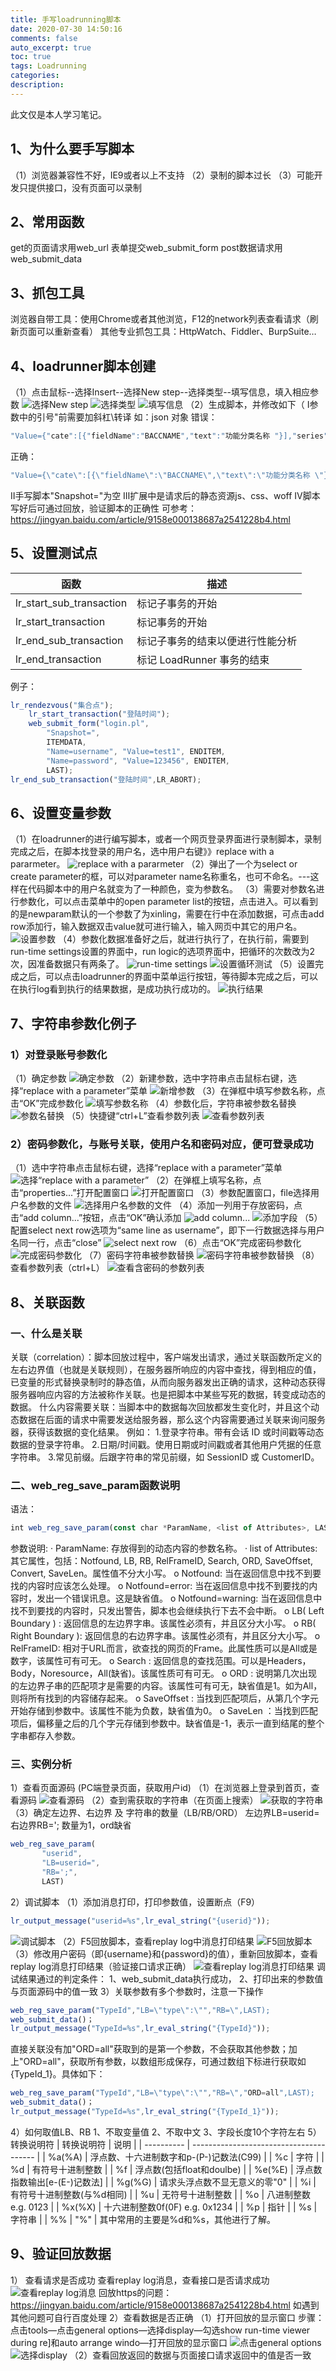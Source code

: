 ```yaml
---
title: 手写loadrunning脚本
date: 2020-07-30 14:50:16
comments: false
auto_excerpt: true
toc: true
tags: Loadrunning
categories: 
description:
---
```

此文仅是本人学习笔记。

## 1、为什么要手写脚本
（1）浏览器兼容性不好，IE9或者以上不支持
（2）录制的脚本过长
（3）可能开发只提供接口，没有页面可以录制

## 2、常用函数
get的页面请求用web_url
表单提交web_submit_form
post数据请求用web_submit_data

## 3、抓包工具
浏览器自带工具：使用Chrome或者其他浏览，F12的network列表查看请求（刷新页面可以重新查看）
其他专业抓包工具：HttpWatch、Fiddler、BurpSuite…

## 4、loadrunner脚本创建
（1）点击鼠标--选择Insert--选择New step--选择类型--填写信息，填入相应参数
![选择New step](/images/LoadrunningScript1.png)
![选择类型](/images/LoadrunningScript2.png)
![填写信息](/images/LoadrunningScript3.png)
（2）生成脚本，并修改如下（
Ⅰ参数中的引号"前需要加斜杠\转译
如：json 对象
错误：
```javascript
"Value={"cate":[{"fieldName":"BACCNAME","text":"功能分类名称 "}],"series":[{"fieldName":"SUMMONEY","text":"支出金额"}],"desc":[{"sqlField":false,"fieldName":"金额(万元)"}]}", 
```
正确：
```javascript
"Value={\"cate\":[{\"fieldName\":\"BACCNAME\",\"text\":\"功能分类名称 \"}],\"series\":[{\"fieldName\":\"SUMMONEY\",\"text\":\"支出金额\"}],\"desc\":[{\"sqlField\":false,\"fieldName\":\"金额(万元)\"}]}",
```
Ⅱ手写脚本"Snapshot="为空
Ⅲ扩展中是请求后的静态资源js、css、woff
Ⅳ脚本写好后可通过回放，验证脚本的正确性
可参考：https://jingyan.baidu.com/article/9158e000138687a2541228b4.html

## 5、设置测试点
| 函数                     | 描述                             |
| ------------------------ | -------------------------------- |
| lr_start_sub_transaction | 标记子事务的开始                 |
| lr_start_transaction     | 标记事务的开始                   |
| lr_end_sub_transaction   | 标记子事务的结束以便进行性能分析 |
| lr_end_transaction       | 标记 LoadRunner 事务的结束       |

例子：
```javascript
lr_rendezvous("集合点");
    lr_start_transaction("登陆时间");
    web_submit_form("login.pl", 
        "Snapshot=", 
        ITEMDATA, 
        "Name=username", "Value=test1", ENDITEM, 
        "Name=password", "Value=123456", ENDITEM, 
        LAST);
lr_end_sub_transaction("登陆时间",LR_ABORT);
```

## 6、设置变量参数
（1）在loadrunner的进行编写脚本，或者一个网页登录界面进行录制脚本，录制完成之后，在脚本找登录的用户名，选中用户右键》》replace with a pararmeter。
![replace with a pararmeter](/images/LoadrunningScript4.png)
（2）弹出了一个为select or create parameter的框，可以对parameter name名称重名，也可不命名。---这样在代码脚本中的用户名就变为了一种颜色，变为参数名。
（3）需要对参数名进行参数化，可以点击菜单中的open parameter list的按钮，点击进入。可以看到的是newparam默认的一个参数了为xinling，需要在行中在添加数据，可点击add row添加行，输入数据双击value就可进行输入，输入网页中其它的用户名。
![设置参数](/images/LoadrunningScript5.png)
（4）参数化数据准备好之后，就进行执行了，在执行前，需要到run-time settings设置的界面中，run logic的选项界面中，把循环的次数改为2次，因准备数据只有两条了。
![run-time settings](/images/LoadrunningScript6.png)
![设置循环测试](/images/LoadrunningScript7.png)
（5）设置完成之后，可以点击loadrunner的界面中菜单运行按钮，等待脚本完成之后，可以在执行log看到执行的结果数据，是成功执行成功的。
![执行结果](/images/LoadrunningScript8.png)

## 7、字符串参数化例子
###  1）对登录账号参数化
（1）确定参数
![确定参数](/images/LoadrunningScript9.png)
（2）新建参数，选中字符串点击鼠标右键，选择“replace with a parameter”菜单
![新增参数](/images/LoadrunningScript10.png)
（3）在弹框中填写参数名称，点击“OK”完成参数化
![填写参数名称](/images/LoadrunningScript11.png)
（4）参数化后，字符串被参数名替换
![参数名替换](/images/LoadrunningScript12.png)
（5）快捷键“ctrl+L”查看参数列表
![查看参数列表](/images/LoadrunningScript13.png)
###  2）密码参数化，与账号关联，使用户名和密码对应，便可登录成功
（1）选中字符串点击鼠标右键，选择“replace with a parameter”菜单
![选择“replace with a parameter”](/images/LoadrunningScript14.png)
（2）在弹框上填写名称，点击“properties...”打开配置窗口
![打开配置窗口](/images/LoadrunningScript15.png)
（3）参数配置窗口，file选择用户名参数的文件
![选择用户名参数的文件](/images/LoadrunningScript16.png)
（4）添加一列用于存放密码，点击“add column...”按钮，点击“OK”确认添加
![add column...](/images/LoadrunningScript17.png)
![添加字段](/images/LoadrunningScript18.png)
（5）配置select next row选项为“same line as username”，即下一行数据选择与用户名同一行，点击“close”
![select next row](/images/LoadrunningScript19.png)
（6）点击“OK”完成密码参数化
![完成密码参数化](/images/LoadrunningScript20.png)
（7）密码字符串被参数替换
![密码字符串被参数替换](/images/LoadrunningScript21.png)
（8）查看参数列表（ctrl+L）
![查看含密码的参数列表](/images/LoadrunningScript22.png)

## 8、关联函数
###  一、什么是关联
关联（correlation）：脚本回放过程中，客户端发出请求，通过关联函数所定义的左右边界值（也就是关联规则），在服务器所响应的内容中查找，得到相应的值，已变量的形式替换录制时的静态值，从而向服务器发出正确的请求，这种动态获得服务器响应内容的方法被称作关联。也是把脚本中某些写死的数据，转变成动态的数据。
什么内容需要关联：当脚本中的数据每次回放都发生变化时，并且这个动态数据在后面的请求中需要发送给服务器，那么这个内容需要通过关联来询问服务器，获得该数据的变化结果。
例如：
1.登录字符串。带有会话 ID 或时间戳等动态数据的登录字符串。
2.日期/时间戳。使用日期或时间戳或者其他用户凭据的任意字符串。
3.常见前缀。后跟字符串的常见前缀，如 SessionID 或 CustomerID。
###  二、web_reg_save_param函数说明
语法：
```javascript
int web_reg_save_param(const char *ParamName, <list of Attributes>, LAST);
```
参数说明:
· ParamName: 存放得到的动态内容的参数名称。
· list of Attributes: 其它属性，包括：Notfound, LB, RB, RelFrameID, Search, ORD, SaveOffset, Convert, SaveLen。属性值不分大小写。
o Notfound: 当在返回信息中找不到要找的内容时应该怎么处理。
o Notfound=error: 当在返回信息中找不到要找的内容时，发出一个错误讯息。这是缺省值。
o Notfound=warning: 当在返回信息中找不到要找的内容时，只发出警告，脚本也会继续执行下去不会中断。
o LB( Left Boundary ) : 返回信息的左边界字串。该属性必须有，并且区分大小写。
o RB( Right Boundary ): 返回信息的右边界字串。该属性必须有，并且区分大小写。
o RelFrameID: 相对于URL而言，欲查找的网页的Frame。此属性质可以是All或是数字，该属性可有可无。
o Search : 返回信息的查找范围。可以是Headers，Body，Noresource，All(缺省)。该属性质可有可无。
o ORD : 说明第几次出现的左边界子串的匹配项才是需要的内容。该属性可有可无，缺省值是1。如为All，则将所有找到的内容储存起来。
o SaveOffset : 当找到匹配项后，从第几个字元开始存储到参数中。该属性不能为负数，缺省值为0。
o SaveLen ：当找到匹配项后，偏移量之后的几个字元存储到参数中。缺省值是-1，表示一直到结尾的整个字串都存入参数。
###  三、实例分析
1）查看页面源码 (PC端登录页面，获取用户id)
（1）在浏览器上登录到首页，查看源码
![查看源码](/images/LoadrunningScript23.png)
（2）查到需获取的字符串（在页面上搜索）
![获取的字符串](/images/LoadrunningScript24.png)
（3）确定左边界、右边界 及 字符串的数量（LB/RB/ORD）
左边界LB=userid=
右边界RB=';
数量为1，ord缺省
```javascript
web_reg_save_param(
       "userid",
       "LB=userid=",
       "RB=';",
       LAST)
```
2）调试脚本
（1）添加消息打印，打印参数值，设置断点（F9）
```javascript
lr_output_message("userid=%s",lr_eval_string("{userid}"));
```
![调试脚本](/images/LoadrunningScript25.png)
（2）F5回放脚本，查看replay log中消息打印结果
![F5回放脚本](/images/LoadrunningScript26.png)
（3）修改用户密码（即{username}和{password}的值），重新回放脚本，查看replay log消息打印结果（验证接口请求正确）
![查看replay log消息打印结果](/images/LoadrunningScript27.png)
调试结果通过的判定条件：
1、web_submit_data执行成功，
2、打印出来的参数值与页面源码中的值一致
3）关联参数有多个参数时，注意一下操作
```javascript
web_reg_save_param("TypeId","LB=\"type\":\"","RB=\",LAST);
web_submit_data()；
lr_output_message("TypeId=%s",lr_eval_string("{TypeId}"));
```
直接关联没有加"ORD=all"获取到的是第一个参数，不会获取其他参数；加上"ORD=all"，获取所有参数，以数组形成保存，可通过数组下标进行获取如{TypeId_1}。具体如下：
```javascript
web_reg_save_param("TypeId","LB=\"type\":\"","RB=\","ORD=all",LAST);
web_submit_data()；
lr_output_message("TypeId=%s",lr_eval_string("{TypeId_1}"));
```
4）如何取值LB、RB
1、不取变量值
2、不取中文
3、字段长度10个字符左右
5）转换说明符
| 转换说明符 | 说明                                    |
| ---------- | --------------------------------------- |
| %a(%A)     | 浮点数、十六进制数字和p-(P-)记数法(C99) |
| %c         | 字符                                    |
| %d         | 有符号十进制整数                        |
| %f         | 浮点数(包括float和doulbe)               |
| %e(%E)     | 浮点数指数输出[e-(E-)记数法]            |
| %g(%G)     | 请求头浮点数不显无意义的零"0"           |
| %i         | 有符号十进制整数(与%d相同)              |
| %u         | 无符号十进制整数                        |
| %o         | 八进制整数    e.g.     0123             |
| %x(%X)     | 十六进制整数0f(0F)   e.g.   0x1234      |
| %p         | 指针                                    |
| %s         | 字符串                                  |
| %%         | "%"                                     |
其中常用的主要是%d和%s，其他进行了解。

## 9、验证回放数据
1）	查看请求是否成功
查看replay log消息，查看接口是否请求成功
![查看replay log消息](/images/LoadrunningScript28.png)
回放https的问题：https://jingyan.baidu.com/article/9158e000138687a2541228b4.html
如遇到其他问题可自行百度处理
2）查看数据是否正确
（1）打开回放的显示窗口
步骤：点击tools—点击general options—选择display—勾选show run-time viewer during re]和auto arrange windo—打开回放的显示窗口
![点击general options](/images/LoadrunningScript29.png)
![选择display](/images/LoadrunningScript30.png)
（2）查看回放返回的数据与页面接口请求返回中的值是否一致




